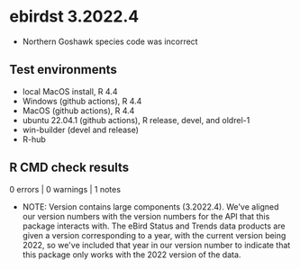 # ebirdst 3.2022.4

- Northern Goshawk species code was incorrect

## Test environments

- local MacOS install, R 4.4
- Windows (github actions), R 4.4
- MacOS (github actions), R 4.4
- ubuntu 22.04.1 (github actions), R release, devel, and oldrel-1
- win-builder (devel and release)
- R-hub

## R CMD check results

0 errors | 0 warnings | 1 notes

- NOTE: Version contains large components (3.2022.4). We've aligned our version numbers with the version numbers for the API that this package interacts with. The eBird Status and Trends data products are given a version corresponding to a year, with the current version being 2022, so we've included that year in our version number to indicate that this package only works with the 2022 version of the data.

